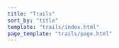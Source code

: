 ```yaml
---
title: "Trails"
sort_by: "title"
template: "trails/index.html"
page_template: "trails/page.html"
---
```

